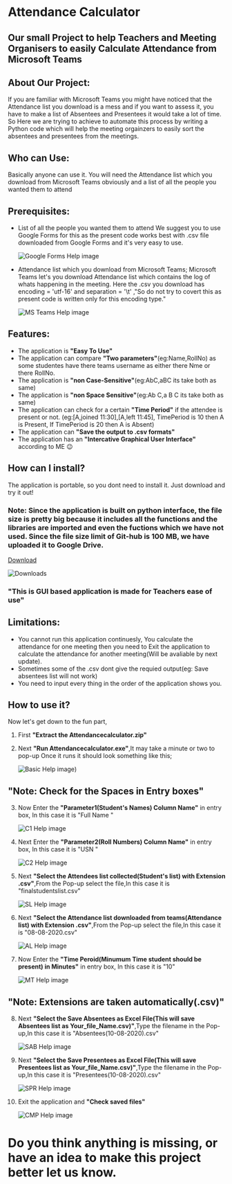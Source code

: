 # Attendance Calculator
## Our small Project to help Teachers and Meeting Organisers to easily Calculate Attendance from Microsoft Teams 

## About Our Project:
 If you are familiar with Microsoft Teams you might have noticed that the Attendance list you download is a mess and if you want to assess it, you have to make a list of Absentees and Presentees it would take a lot of time. So Here we are trying to achieve to automate this process by writing a Python code which will help the meeting orgainzers to easily sort the absentees and presentees from the meetings.


## Who can Use:
 Basically anyone can use it. You will need the Attendance list which you download from Microsoft Teams obviously and a list of all the people you wanted them to attend


## Prerequisites:
* List of all the people you wanted them to attend
  We suggest you to use Google Forms for this as the present code works best with .csv file downloaded from Google Forms and it's very easy to use.
  
  ![Google Forms Help image](https://icwy841l6zopsr5u4960yoyz-wpengine.netdna-ssl.com/wp-content/uploads/2019/11/options-google-form-responses-tab.jpg)
  
* Attendance list which you download from Microsoft Teams;
  Microsoft Teams let's you download Attendance list which contains the log of whats happening in the meeting.
  Here the .csv you download has encoding = 'utf-16' and separation = '\t' ,"So do not try to covert this as present code is written only for this encoding type."
   
   ![MS Teams Help image](https://docs.microsoft.com/en-us/microsoftteams/media/meetings-attendance-download.jpg)
   
 ## Features:
 * The application is **"Easy To Use"**
 * The application can compare **"Two parameters"**(eg:Name,RollNo) as some studentes have there teams username as either there Nme or there RollNo.
 * The application is **"non Case-Sensitive"**(eg:AbC,aBC its take both as same)
 * The application is **"non Space Sensitive"**(eg:Ab C,a B C its take both as same)
 * The application can check for a certain **"Time Period"** if the attendee is present or not.
 (eg:[A,joined 11:30],[A,left 11:45], 
 TimePeriod is 10 then A is Present, 
 If TimePeriod is 20 then A is Absent)
 * The application can **"Save the output to .csv formats"**
 * The application has an **"Intercative Graphical User Interface"** according to ME :wink:
 
 ## How can I install?
   The application is portable, so you dont need to install it. Just download and try it out!
   
### Note: Since the application is built on python interface, the file size is pretty big because it includes all the functions and the libraries are imported and even the fuctions which we have not used. Since the file size limit of Git-hub is 100 MB, we have uploaded it to Google Drive.

[Download](https://github.com/Prajwalmegalamani/Attendance-calculator/releases/tag/v1.0)

![Downloads](https://img.shields.io/github/downloads/Prajwalmegalamani/Attendance-Calculator-For-MSTEAMS/total?style=for-the-badge)

### **"This is GUI based application is made for Teachers ease of use"** 

## Limitations:
  * You cannot run this application continuesly, You calculate the attendance for one meeting then you need to Exit the application to calculate the attendance for another meeting(Will be avaliable by next update).
  * Sometimes some of the .csv dont give the requied output(eg: Save absentees list will not work)
  * You need to input every thing in the order of the application shows you.
   
## How to use it?
   Now let's get down to the fun part,
   1. First **"Extract the Attendancecalculator.zip"**
   2. Next **"Run Attendancecalculator.exe"**,It may take a minute or two to pop-up
      Once it runs it should look something like this;
      
      ![Basic Help image](https://user-images.githubusercontent.com/46928323/91612104-4f20b380-e99a-11ea-9f83-61e8499ecfc1.png))
      
   ## **"Note: Check for the Spaces in Entry boxes"**
   
   3. Now Enter the **"Parameter1(Student's Names) Column Name"** in entry box, In this case it is "Full Name "
      
      ![C1 Help image](https://user-images.githubusercontent.com/46928323/91612509-3369dd00-e99b-11ea-96fb-43807f79c712.png)
      
   4. Next Enter the **"Parameter2(Roll Numbers) Column Name"** in entry box, In this case it is "USN "
   
      ![C2 Help image](https://user-images.githubusercontent.com/46928323/91612751-b4c16f80-e99b-11ea-8a9c-cf3d858a5fae.png)
      
   5. Next **"Select the Attendees list collected(Student's list) with Extension .csv"**,From the Pop-up select the file,In this case it is "finalstudentslist.csv"
   
      ![SL Help image](https://user-images.githubusercontent.com/46928323/91613094-79737080-e99c-11ea-9d3c-c5f41e322b86.png)
      
   6. Next **"Select the Attendance list downloaded from teams(Attendance list) with Extension .csv"**,From the Pop-up select the file,In this case it is "08-08-2020.csv"
   
      ![AL Help image](https://user-images.githubusercontent.com/46928323/91613291-da02ad80-e99c-11ea-8c71-c912ba2f0b14.png)
      
   7. Now Enter the **"Time Peroid(Minumum Time student should be present) in Minutes"** in entry box, In this case it is "10"
     
      ![MT Help image](https://user-images.githubusercontent.com/46928323/91613340-f43c8b80-e99c-11ea-87ca-a2cefc8d787c.png)
      
   ## **"Note: Extensions are taken automatically(.csv)"**
   
   8. Next **"Select the Save Absentees as Excel File(This will save Absentees list as Your_file_Name.csv)"**,Type the filename in the Pop-up,In this case it is "Absentees(10-08-2020).csv"
   
      ![SAB Help image](https://user-images.githubusercontent.com/46928323/91614182-afb1ef80-e99e-11ea-91ff-321c1362b42d.png)
   
   9. Next **"Select the Save Presentees as Excel File(This will save Presentees list as Your_file_Name.csv)"**,Type the filename in the Pop-up,In this case it is "Presentees(10-08-2020).csv"
   
      ![SPR Help image](https://user-images.githubusercontent.com/46928323/91614268-d7a15300-e99e-11ea-93c5-39d7f8f006b5.png)
      
   10. Exit the application and **"Check saved files"**
    
       ![CMP Help image](https://user-images.githubusercontent.com/46928323/91615215-b6416680-e9a0-11ea-9ff1-027821cb2654.png)
       
   
   # Do you think anything is missing, or have an idea to make this project better let us know.
   
   
   
   
  
   


